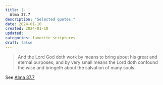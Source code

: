 ```yaml
---
title: |-
  Alma 37.7
description: "Selected quotes."
date: 2024-01-10
created: 2024-01-10
updated: 
categories: favorite scriptures
draft: false
---
```


> And the Lord God doth work by means to bring about his great and eternal purposes; and by very small means the Lord doth confound the wise and bringeth about the salvation of many souls.

See [Alma 37.7](https://www.churchofjesuschrist.org/study/scriptures/bofm/alma/37?id=p7&lang=eng#p7)